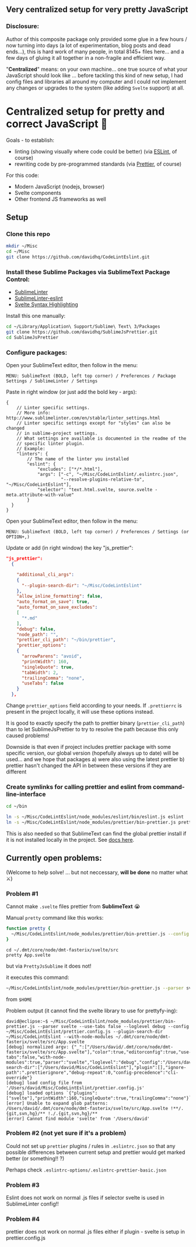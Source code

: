 ## Very centralized setup for very pretty JavaScript

### Disclosure:

Author of this composite package only provided some glue in a few hours / now turning into days (a lot of experimentation, blog posts and dead ends...), this is hard work of many people, in total 8145+ files here... and a few days of gluing it all together in a non-fragile and efficient way.

"__Centralized__" means: on your own machine... one true source of what your JavaScript should look like ... before tackling this kind of new setup, I had config files and libraries all around my computer and I could not implement any changes or upgrades to the system (like adding `Svelte` support) at all.

# Centralized setup for pretty and correct JavaScript 🚀

Goals - to establish:

- linting (showing visually where code could be better) (via [ESLint](https://eslint.org), of course)
- rewriting code by pre-programmed standards (via [Prettier](https://prettier.io), of course)

For this code:

- Modern JavaScript (nodejs, browser)
- Svelte components
- Other frontend JS frameworks as well


## Setup

### Clone this repo

```bash
mkdir ~/Misc
cd ~/Misc
git clone https://github.com/davidhq/CodeLintEslint.git
```

### Install these Sublime Packages via SublimeText **Package Control**:

- [SublimeLinter](https://github.com/SublimeLinter/SublimeLinter)
- [SublimeLinter-eslint](https://github.com/SublimeLinter/SublimeLinter-eslint)
- [Svelte Syntax Highlighting](https://github.com/corneliusio/svelte-sublime)

Install this one manually:

```bash
cd ~/Library/Application\ Support/Sublime\ Text\ 3/Packages
git clone https://github.com/davidhq/SublimeJsPrettier.git
cd SublimeJsPrettier
```

### Configure packages:

Open your SublimeText editor, then follow in the menu:

```
MENU: SublimeText (BOLD, left top corner) / Preferences / Package Settings / SublimeLinter / Settings
```

Paste in right window (or just add the bold key - args):

```
{
    // Linter specific settings.
    // More info: http://www.sublimelinter.com/en/stable/linter_settings.html
    // Linter specific settings except for "styles" can also be changed
    // in sublime-project settings.
    // What settings are available is documented in the readme of the
    // specific linter plugin.
    // Example:
    "linters": {
        // The name of the linter you installed
        "eslint": {
            "excludes": ["*/*.html"],
            "args": ["-c", "~/Misc/CodeLintEslint/.eslintrc.json",
                     "--resolve-plugins-relative-to", "~/Misc/CodeLintEslint"],
            "selector": "text.html.svelte, source.svelte - meta.attribute-with-value"
        }
  }
}
```

Open your SublimeText editor, then follow in the menu:

```
MENU: SublimeText (BOLD, left top corner) / Preferences / Settings (or OPTION+,)
```

Update or add (in right window) the key "js_prettier":

```json
"js_prettier":
  {

    "additional_cli_args":
    {
      "--plugin-search-dir": "~/Misc/CodeLintEslint"
    },
    "allow_inline_formatting": false,
    "auto_format_on_save": true,
    "auto_format_on_save_excludes":
    [
      "*.md"
    ],
    "debug": false,
    "node_path": "",
    "prettier_cli_path": "~/bin/prettier",
    "prettier_options":
    {
      "arrowParens": "avoid",
      "printWidth": 160,
      "singleQuote": true,
      "tabWidth": 2,
      "trailingComma": "none",
      "useTabs": false
    }
  },
```

Change `prettier_options` field according to your needs. If `.prettierrc` is present in the project locally, it will use these options instead.

It is good to exactly specify the path to prettier binary (`prettier_cli_path`) than to let SublimeJsPrettier to try to resolve the path because this only caused problems!

Downside is that even if project includes prettier package with some specific version, our global version (hopefully always up to date) will be used... and we hope that packages a) were also using the latest prettier b) prettier hasn't changed the API in between these versions if they are different

### Create symlinks for calling prettier and eslint from command-line-interface

```bash
cd ~/bin

ln -s ~/Misc/CodeLintEslint/node_modules/eslint/bin/eslint.js eslint
ln -s ~/Misc/CodeLintEslint/node_modules/prettier/bin-prettier.js prettier
```

This is also needed so that SublimeText can find the global prettier install if it is not installed locally in the project. See [docs here](https://packagecontrol.io/packages/JsPrettier).

## Currently open problems:

(Welcome to help solve! ... but not neccessary, **will be done** no matter what ⚔️)

### Problem #1

Cannot make `.svelte` files prettier from **SublimeText** 😭

Manual `pretty` command like this works:

```bash
function pretty {
  ~/Misc/CodeLintEslint/node_modules/prettier/bin-prettier.js --config ~/Misc/CodeLintEslint/prettier.config.js --plugin-search-dir ~/Misc/CodeLintEslint "$@"
}
```

```
cd ~/.dmt/core/node/dmt-fasterix/svelte/src
pretty App.svelte
```

but via `PrettyJsSublime` it does not!

it executes this command:

```bash
~/Misc/CodeLintEslint/node_modules/prettier/bin-prettier.js --parser svelte --use-tabs false --loglevel debug --config ~/Misc/CodeLintEslint/prettier.config.js --plugin-search-dir ~/Misc/CodeLintEslint --with-node-modules ~/.dmt/core/node/dmt-fasterix/svelte/src/App.svelte
```

from `$HOME`

Problem output (it cannot find the svelte library to use for prettyfy-ing):

```
david@eclipse:~$ ~/Misc/CodeLintEslint/node_modules/prettier/bin-prettier.js --parser svelte --use-tabs false --loglevel debug --config ~/Misc/CodeLintEslint/prettier.config.js --plugin-search-dir ~/Misc/CodeLintEslint --with-node-modules ~/.dmt/core/node/dmt-fasterix/svelte/src/App.svelte
[debug] normalized argv: {"_":["/Users/david/.dmt/core/node/dmt-fasterix/svelte/src/App.svelte"],"color":true,"editorconfig":true,"use-tabs":false,"with-node-modules":true,"parser":"svelte","loglevel":"debug","config":"/Users/david/Misc/CodeLintEslint/prettier.config.js","plugin-search-dir":["/Users/david/Misc/CodeLintEslint"],"plugin":[],"ignore-path":".prettierignore","debug-repeat":0,"config-precedence":"cli-override"}
[debug] load config file from '/Users/david/Misc/CodeLintEslint/prettier.config.js'
[debug] loaded options `{"plugins":["svelte"],"printWidth":160,"singleQuote":true,"trailingComma":"none"}`
[error] Unable to expand glob patterns: /Users/david/.dmt/core/node/dmt-fasterix/svelte/src/App.svelte !**/.{git,svn,hg}/** !./.{git,svn,hg}/**
[error] Cannot find module 'svelte' from '/Users/david'
```

### Problem #2 (not yet sure if it's a problem)

Could not set up `prettier` plugins / rules in `.eslintrc.json` so that any possible differences between current setup and prettier would get marked better (or something!! ?)

Perhaps check `.eslintrc-options/.eslintrc-prettier-basic.json`

### Problem #3

Eslint does not work on normal .js files if selector svelte is used in SublimeLinter config!!

### Problem #4

prettier does not work on normal .js files either if plugin - svelte is setup in prettier.config.js
